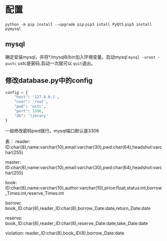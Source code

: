 # 配置

`python -m pip install --upgrade pip`
`pip3 intall PyQt5`
`pip3 install pymysql`

## mysql

确定安装mysql，并将*/mysql8/bin加入环境变量。启动mysql `mysql -uroot -pustc` ustc是密码.启动一次就可以 `quit`退出。

## 修改database.py中的config

```python
config = {
    "host": '127.0.0.1',
    "user": 'root',
    "pwd": 'ustc',
    "port": 3306,
    "db": 'library'
}
```

一般修改密码pwd就行。mysql端口默认是3306

表：
reader: ID:char(8),name:varchar(10),email:varchar(30),pwd:char(64),headshot:varchar(255)

master: ID:char(8),name:varchar(10),email:varchar(30),pwd:char(64),headshot:varchar(255)

book: ID:char(8),name:varchar(10),author:varchar(10),price:float,status:int,borrow_Times:int,reserve_Times:int

borrow: book_ID:char(8),reader_ID:char(8),borrow_Date:date,return_Date:date

reserve: book_ID:char(8),reader_ID:char(8),reserve_Date:date,take_Date:date

violation: reader_ID:char(8),book_ID(8),borrow_Date:date
